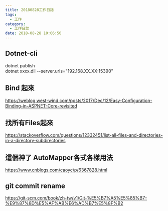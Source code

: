 ```yaml
---
title: 20180828工作日誌
tags:
  - 工作
category:
  - 工作日誌
date: 2018-08-28 10:06:50
---
```

## Dotnet-cli ##

dotnet publish  
dotnet xxxx.dll --server.urls="192.168.XX.XX:15390"  

## Bind 起來 ##
https://weblog.west-wind.com/posts/2017/Dec/12/Easy-Configuration-Binding-in-ASPNET-Core-revisited  

## 找所有Files起來 ##  

https://stackoverflow.com/questions/12332451/list-all-files-and-directories-in-a-directory-subdirectories  

## 這個神了 AutoMapper各式各樣用法 ##  

https://www.cnblogs.com/caoyc/p/6367828.html  

## git commit rename ##

https://git-scm.com/book/zh-tw/v1/Git-%E5%B7%A5%E5%85%B7-%E9%87%8D%E5%AF%AB%E6%AD%B7%E5%8F%B2  